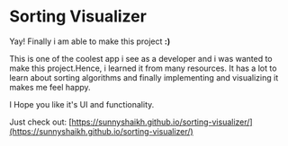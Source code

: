 # Sorting Visualizer
Yay! Finally i am able to make this project **:)**

This is one of the coolest app i see as a developer and i was wanted to make this project.Hence, i learned it from many resources. It has a lot to learn about sorting algorithms and finally implementing and visualizing it makes me feel happy.

I Hope you like it's UI and functionality.

Just check out: [https://sunnyshaikh.github.io/sorting-visualizer/](https://sunnyshaikh.github.io/sorting-visualizer/)

